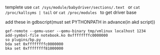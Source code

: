 templete
use `cat /sys/module/babydriver/sections/.text ` or `cat /proc/kallsyms | tail` or `cat /proc/modules ` to get driver base

add these in gdbscript(must set PYTHONPATH in advance(in akd script))
```shell
gef-remote --qemu-user --qemu-binary tmp/vmlinux localhost 1234
add-symbol-file notebook.ko 0xffffffffc0000000
so plugins/bp.py
bda set 0xffffffffc0000000
bka set 0xffffffff81000000
```